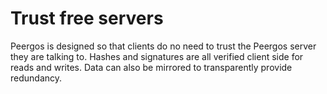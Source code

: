 # Trust free servers

Peergos is designed so that clients do no need to trust the Peergos server they are talking to. Hashes and signatures are all verified client side for reads and writes. Data can also be mirrored to transparently provide redundancy. 